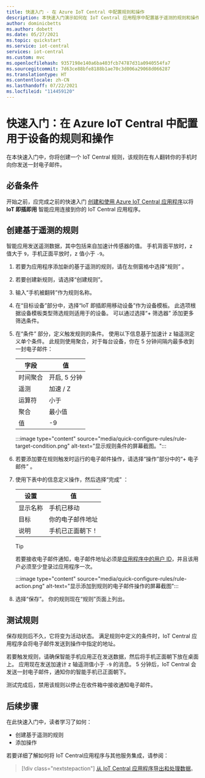 ```yaml
---
title: 快速入门 - 在 Azure IoT Central 中配置规则和操作
description: 本快速入门演示如何在 IoT Central 应用程序中配置基于遥测的规则和操作。
author: dominicbetts
ms.author: dobett
ms.date: 05/27/2021
ms.topic: quickstart
ms.service: iot-central
services: iot-central
ms.custom: mvc
ms.openlocfilehash: 9357198e140a6ba403fcb74787d31a0940554fa7
ms.sourcegitcommit: 7d63ce88bfe8188b1ae70c3d006a29068d066287
ms.translationtype: HT
ms.contentlocale: zh-CN
ms.lasthandoff: 07/22/2021
ms.locfileid: "114459120"
---
```

# <a name="quickstart-configure-rules-and-actions-for-your-device-in-azure-iot-central"></a>快速入门：在 Azure IoT Central 中配置用于设备的规则和操作

在本快速入门中，你将创建一个 IoT Central 规则，该规则在有人翻转你的手机时向你发送一封电子邮件。

## <a name="prerequisites"></a>必备条件

开始之前，应完成之前的快速入门 [创建和使用 Azure IoT Central 应用程序](./quick-deploy-iot-central.md)以将 **IoT 即插即用** 智能应用连接到你的 IoT Central 应用程序。

## <a name="create-a-telemetry-based-rule"></a>创建基于遥测的规则

智能应用发送遥测数据，其中包括来自加速计传感器的值。 手机背面平放时，z 值大于 `9`，手机正面平放时，z 值小于 `-9`。 

1. 若要为应用程序添加新的基于遥测的规则，请在左侧窗格中选择“规则”  。

1. 若要创建新规则，请选择“创建规则”。

1. 输入“手机被翻转”作为规则名称。

1. 在“目标设备”部分中，选择“IoT 即插即用移动设备”作为设备模板。   此选项根据设备模板类型筛选规则适用于的设备。 可以通过选择“+ 筛选器”  添加更多筛选条件。

1. 在“条件”  部分，定义触发规则的条件。 使用以下信息基于加速计 z 轴遥测定义单个条件。 此规则使用聚合，对于每台设备，你在 5 分钟间隔内最多收到一封电子邮件：

    | 字段            | 值            |
    |------------------|------------------|
    | 时间聚合 | 开启, 5 分钟    |
    | 遥测        | 加速 / Z |
    | 运算符         | 小于     |
    | 聚合      | 最小值          |
    | 值            | -9               |

    :::image type="content" source="media/quick-configure-rules/rule-target-condition.png" alt-text="显示规则条件的屏幕截图。":::

1. 若要添加要在规则触发时运行的电子邮件操作，请选择“操作”部分中的“+ 电子邮件” 。

1. 使用下表中的信息定义操作，然后选择“完成”  ：

    | 设置      | 值                    |
    |--------------|--------------------------|
    | 显示名称 | 手机已移动         |
    | 目标           | 你的电子邮件地址       |
    | 说明        | 手机已正面朝下！ |

    > [!TIP]
    > 若要接收电子邮件通知，电子邮件地址必须是[应用程序中的用户 ID](howto-manage-users-roles.md)，并且该用户必须至少登录过应用程序一次。

    :::image type="content" source="media/quick-configure-rules/rule-action.png" alt-text="显示添加到规则的电子邮件操作的屏幕截图":::

1. 选择“保存”。  你的规则现在“规则”页面上列出。

## <a name="test-the-rule"></a>测试规则

保存规则后不久，它将变为活动状态。 满足规则中定义的条件时，IoT Central 应用程序会将电子邮件发送到操作中指定的地址。

若要触发规则，请确保智能手机应用正在发送数据，然后将手机正面朝下放在桌面上。 应用现在发送加速计 z 轴遥测值小于 `-9` 的消息。 5 分钟后，IoT Central 会发送一封电子邮件，通知你的智能手机已正面朝下。

测试完成后，禁用该规则以停止在收件箱中接收通知电子邮件。

## <a name="next-steps"></a>后续步骤

在此快速入门中，读者学习了如何：

* 创建基于遥测的规则
* 添加操作

若要详细了解如何将 IoT Central应用程序与其他服务集成，请参阅：

> [!div class="nextstepaction"]
> [从 IoT Central 应用程序导出和处理数据](quick-export-data.md)。
